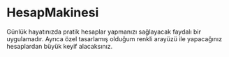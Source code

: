# HesapMakinesi
Günlük hayatınızda pratik hesaplar yapmanızı sağlayacak faydalı bir uygulamadır. Ayrıca özel tasarlamış olduğum renkli arayüzü ile yapacağınız hesaplardan büyük keyif alacaksınız.
